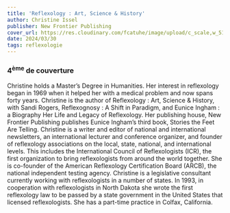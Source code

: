 ```yaml
---
title: 'Reflexology : Art, Science & History'
author: Christine Issel
publisher: New Frontier Publishing
cover_url: https://res.cloudinary.com/fcatuhe/image/upload/c_scale,w_512/v1711899163/raphaele-rodellar.fr/bibliotheque/97809615861913.jpg
date: 2024/03/30
tags: reflexologie
---
```


### 4<sup>ème</sup> de couverture

Christine holds a Master’s Degree in Humanities. Her interest in reflexology began in 1969 when it helped her with a medical problem and now spans forty years. Christine is the author of Reflexology : Art, Science & History, with Sandi Rogers, Reflexognosy : A Shift in Paradigm, and Eunice Ingham : a Biography Her Life and Legacy of Reflexology. Her publishing house, New Frontier Publishing publishes Eunice Ingham’s third book, Stories the Feet Are Telling. Christine is a writer and editor of national and international newsletters, an international lecturer and conference organizer, and founder of reflexology associations on the local, state, national, and international levels. This includes the International Council of Reflexologists (ICR), the first organization to bring reflexologists from around the world together. She is co-founder of the American Reflexology Certification Board (ARCB), the national independent testing agency. Christine is a legislative consultant currently working with reflexologists in a number of states. In 1993, in cooperation with reflexologists in North Dakota she wrote the first reflexology law to be passed by a state government in the United States that licensed reflexologists. She has a part-time practice in Colfax, California.
